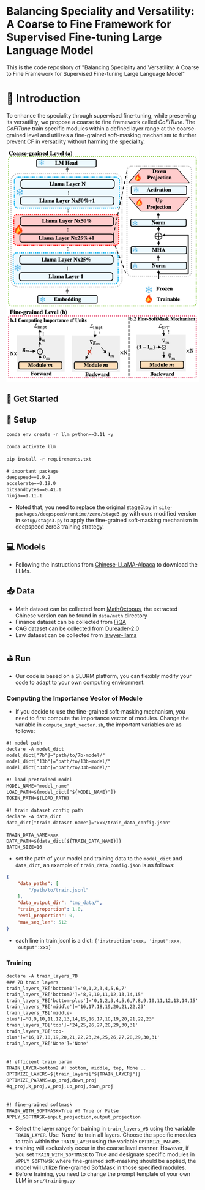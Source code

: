# Balancing Speciality and Versatility: A Coarse to Fine Framework for Supervised Fine-tuning Large Language Model
This is the code repository of "Balancing Speciality and Versatility: A Coarse to Fine Framework for Supervised Fine-tuning Large Language Model"


# 🚀 Introduction

To enhance the speciality through supervised fine-tuning, while preserving its versatility, we propose a coarse to fine framework called *CoFiTune*.
The *CoFiTune* train specific modules within a defined layer range at the coarse-grained level and utilizes a fine-grained soft-masking mechanism to further prevent CF in versatility without harming the speciality.

<img src="./img/CoFiTune-framework-overview.jpg" width="700" >

## 📄 Get Started

## 📝 Setup

```
conda env create -n llm python==3.11 -y

conda activate llm

pip install -r requirements.txt

# important package
deepspeed==0.9.2
accelerate==0.19.0
bitsandbytes==0.41.1
ninja==1.11.1
```

- Noted that, you need to replace the original stage3.py in `site-packages/deepspeed/runtime/zero/stage3.py` with ours modified version in `setup/stage3.py` to apply the fine-grained soft-masking mechanism in deepspeed zero3 training strategy.

## 💻 Models
- Following the instructions from [Chinese-LLaMA-Alpaca](https://github.com/ymcui/Chinese-LLaMA-Alpaca/wiki/%E6%89%8B%E5%8A%A8%E6%A8%A1%E5%9E%8B%E5%90%88%E5%B9%B6%E4%B8%8E%E8%BD%AC%E6%8D%A2) to download the LLMs.

## 📥 Data
- Math dataset can be collected from [MathOctopus](https://github.com/microsoft/MathOctopus/tree/main), the extracted Chinese version can be found in `data/math` directory 
- Finance dataset can be collected from [FiQA](https://huggingface.co/datasets/FinGPT/fingpt-fiqa_qa)
- CAG dataset can be collected from [Dureader-2.0](https://github.com/baidu/DuReader/tree/master/DuReader-2.0)
- Law dataset can be collected from [lawyer-llama](https://github.com/AndrewZhe/lawyer-llama)



## ⛳️ Run
- Our code is based on a SLURM platform, you can flexibly modify your code to adapt to your own computing environment.

### Computing the Importance Vector of Module
- If you decide to use the fine-grained soft-masking mechanism, you need to first compute the importance vector of modules. Change the variable in `compute_impt_vector.sh`, the important variables are as follows: 

```shell
#! model path
declare -A model_dict
model_dict["7b"]="path/to/7b-model/"
model_dict["13b"]="path/to/13b-model/"
model_dict["33b"]="path/to/33b-model/"

#! load pretrained model
MODEL_NAME="model_name" 
LOAD_PATH=${model_dict["${MODEL_NAME}"]}
TOKEN_PATH=${LOAD_PATH}

#! train dataset config path
declare -A data_dict
data_dict["train-dataset-name"]="xxx/train_data_config.json"

TRAIN_DATA_NAME=xxx
DATA_PATH=${data_dict[${TRAIN_DATA_NAME}]}
BATCH_SIZE=16
```
- set the path of your model and training data to the `model_dict` and `data_dict`, an example of `train_data_config.json` is as follows:

```json
{
    "data_paths": [
        "/path/to/train.jsonl"
    ],
    "data_output_dir": "tmp_data/",
    "train_proportion": 1.0,
    "eval_proportion": 0,
    "max_seq_len": 512
}
```

- each line in train.jsonl is a dict: `{'instruction':xxx, 'input':xxx, 'output':xxx}`


### Training

```shell
declare -A train_layers_7B
### 7B train layers
train_layers_7B['bottom1']='0,1,2,3,4,5,6,7'
train_layers_7B['bottom2']='8,9,10,11,12,13,14,15'
train_layers_7B['bottom-plus']='0,1,2,3,4,5,6,7,8,9,10,11,12,13,14,15'
train_layers_7B['middle']='16,17,18,19,20,21,22,23'
train_layers_7B['middle-plus']='8,9,10,11,12,13,14,15,16,17,18,19,20,21,22,23'
train_layers_7B['top']='24,25,26,27,28,29,30,31'
train_layers_7B['top-plus']='16,17,18,19,20,21,22,23,24,25,26,27,28,29,30,31'
train_layers_7B['None']='None'


#! efficient train param
TRAIN_LAYER=bottom2 #! bottom, middle, top, None ..
OPTIMIZE_LAYERS=${train_layers["${TRAIN_LAYER}"]} 
OPTIMIZE_PARAMS=up_proj,down_proj #q_proj,k_proj,v_proj,up_proj,down_proj


#! fine-grained softmask
TRAIN_WITH_SOFTMASK=True #! True or False
APPLY_SOFTMASK=input_projection,output_projection
```
- Select the layer range for training in `train_layers_#B` using the variable `TRAIN_LAYER`. Use 'None' to train all layers. Choose the specific modules to train within the `TRAIN_LAYER` using the variable `OPTIMIZE_PARAMS`.
- training will exclusively occur in the coarse level manner. However, if you set `TRAIN_WITH_SOFTMASK` to True and designate specific modules in `APPLY_SOFTMASK` where fine-grained soft-masking should be applied, the model will utilize fine-grained SoftMask in those specified modules.
- Before training, you need to change the prompt template of your own LLM in `src/training.py`

